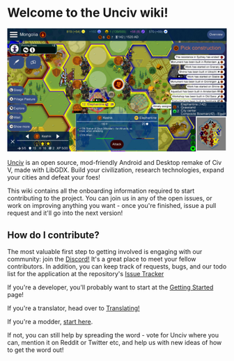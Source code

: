# Welcome to the Unciv wiki!

![image](https://raw.githubusercontent.com/yairm210/Unciv/master/extraImages/GithubPreviewImage.jpg)

[Unciv](https://github.com/yairm210/Unciv) is an open source, mod-friendly Android and Desktop remake of Civ V, made with LibGDX. Build your civilization, research technologies, expand your cities and defeat your foes!

This wiki contains all the onboarding information required to start contributing to the project. You can join us in any of the open issues, or work on improving anything you want - once you're finished, issue a pull request and it'll go into the next version!

## How do I contribute? ##
The most valuable first step to getting involved is engaging with our community: join the [Discord!](https://discord.gg/bjrB4Xw) It's a great place to meet your fellow contributors. In addition, you can keep track of requests, bugs, and our todo list for the application at the repository's [Issue Tracker](https://github.com/yairm210/Unciv/issues)

If you're a developer, you'll probably want to start at the [Getting Started](Developers/Building-Locally.md) page!

If you're a translator, head over to [Translating!](Other/Translating.md)

If you're a modder, [start here](Modders/Mods.md).

If not, you can still help by spreading the word - vote for Unciv where you can, mention it on Reddit or Twitter etc, and help us with new ideas of how to get the word out!
